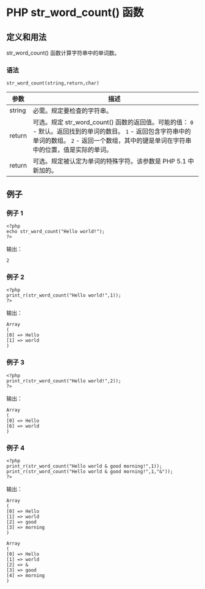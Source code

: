 # PHP str_word_count() 函数



## 定义和用法

str_word_count() 函数计算字符串中的单词数。

### 语法

```
str_word_count(string,return,char)
```

| 参数 | 描述 |
| --- | --- |
| string | 必需。规定要检查的字符串。 |
| return | 可选。规定 str_word_count() 函数的返回值。可能的值：   `0` - 默认。返回找到的单词的数目。   `1` - 返回包含字符串中的单词的数组。   `2` - 返回一个数组，其中的键是单词在字符串中的位置，值是实际的单词。 |
| return | 可选。规定被认定为单词的特殊字符。该参数是 PHP 5.1 中新加的。 |

## 例子

### 例子 1

```
<?php
echo str_word_count("Hello world!");
?>
```

输出：

```
2
```

### 例子 2

```
<?php
print_r(str_word_count("Hello world!",1));
?>
```

输出：

```
Array
(
[0] => Hello
[1] => world
)
```

### 例子 3

```
<?php
print_r(str_word_count("Hello world!",2));
?>
```

输出：

```
Array
(
[0] => Hello
[6] => world
)
```

### 例子 4

```
<?php
print_r(str_word_count("Hello world & good morning!",1));
print_r(str_word_count("Hello world & good morning!",1,"&"));
?>
```

输出：

```
Array
(
[0] => Hello
[1] => world
[2] => good
[3] => morning
)

Array
(
[0] => Hello
[1] => world
[2] => &
[3] => good
[4] => morning
)
```

